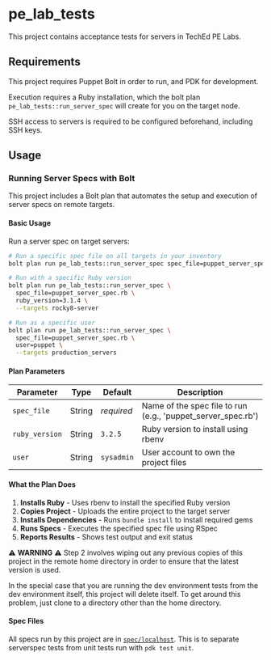 # pe_lab_tests

This project contains acceptance tests for servers in TechEd PE Labs.

## Requirements

This project requires Puppet Bolt in order to run, and PDK for development.

Execution requires a Ruby installation, which the bolt plan `pe_lab_tests::run_server_spec` will create for you on the target node.

SSH access to servers is required to be configured beforehand, including SSH keys.

## Usage

### Running Server Specs with Bolt

This project includes a Bolt plan that automates the setup and execution of server specs on remote targets.

#### Basic Usage

Run a server spec on target servers:

```bash
# Run a specific spec file on all targets in your inventory
bolt plan run pe_lab_tests::run_server_spec spec_file=puppet_server_spec.rb --targets linux_servers

# Run with a specific Ruby version
bolt plan run pe_lab_tests::run_server_spec \
  spec_file=puppet_server_spec.rb \
  ruby_version=3.1.4 \
  --targets rocky8-server

# Run as a specific user
bolt plan run pe_lab_tests::run_server_spec \
  spec_file=puppet_server_spec.rb \
  user=puppet \
  --targets production_servers
```

#### Plan Parameters

| Parameter | Type | Default | Description |
|-----------|------|---------|-------------|
| `spec_file` | String | *required* | Name of the spec file to run (e.g., 'puppet_server_spec.rb') |
| `ruby_version` | String | `3.2.5` | Ruby version to install using rbenv |
| `user` | String | `sysadmin` | User account to own the project files |

#### What the Plan Does

1. **Installs Ruby** - Uses rbenv to install the specified Ruby version
2. **Copies Project** - Uploads the entire project to the target server
3. **Installs Dependencies** - Runs `bundle install` to install required gems
4. **Runs Specs** - Executes the specified spec file using RSpec
5. **Reports Results** - Shows test output and exit status

⚠️ **WARNING** ⚠️
Step 2 involves wiping out any previous copies of this project in the remote home directory in order to ensure that the latest version is used.

In the special case that you are running the dev environment tests from the dev environment itself, this project will delete itself. To get around this problem, just clone to a directory other than the home directory.

#### Spec Files

All specs run by this project are in [`spec/localhost`](spec/localhost). This is to separate serverspec tests from unit tests run with `pdk test unit`.
